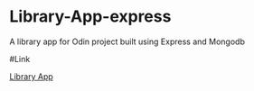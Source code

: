 # Library-App-express

A library app for Odin project built using Express and Mongodb

#Link

[Library App](https://local-library-express-production-aa68.up.railway.app/)
